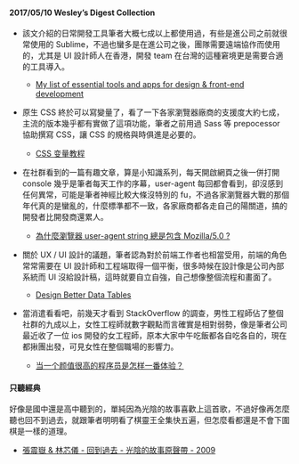 #### 2017/05/10 Wesley’s Digest Collection

- 該文介紹的日常開發工具筆者大概七成以上都使用過，有些是進公司之前就很常使用的 Sublime，不過也蠻多是在進公司之後，團隊需要遠端協作而使用的，尤其是 UI 設計師人在香港，開發 team 在台灣的這種窘境更是需要合適的工具導入。
  - [My list of essential tools and apps for design & front-end development](https://blog.prototypr.io/my-list-of-essential-tools-and-apps-for-design-front-end-development-9e5fd02b3d07)
  
- 原生 CSS 終於可以寫變量了，看了一下各家瀏覽器廠商的支援度大約七成，主流的版本幾乎都有實做了這項功能，筆者之前用過 Sass 等 prepocessor 協助撰寫 CSS，讓 CSS 的規格與時俱進是必要的。
  - [CSS 变量教程](http://www.ruanyifeng.com/blog/2017/05/css-variables.html)
  
- 在社群看到的一篇有趣文章，算是小知識系列，每天開啟網頁之後一併打開 console 幾乎是筆者每天工作的序幕，user-agent 每回都會看到，卻沒感到任何異常，可能是筆者神經比較大條沒特別的 fu，不過各家瀏覽器大戰的那個年代真的是蠻亂的，什麼標準都不一致，各家廠商都各走自己的陽關道，搞的開發者比開發商還累人。
  - [為什麼瀏覽器 user-agent string 總是包含 Mozilla/5.0 ?](https://yulun.me/2013/mozilla5-0-always-user-agent-string/)
  
- 關於 UX / UI 設計的議題，筆者認為對於前端工作者也相當受用，前端的角色常常需要在 UI 設計師和工程端取得一個平衡，很多時候在設計像是公司內部系統而 UI 沒給設計稿，這時就要自立自強，自己想像整個流程和畫面了。
  - [Design Better Data Tables](https://uxdesign.cc/design-better-data-tables-4ecc99d23356)


- 當消遣看看吧，前幾天才看到 StackOverflow 的調查，男性工程師佔了整個社群的九成以上，女性工程師就數字觀點而言確實是相對弱勢，像是筆者公司最近收了一位 ios 開發的女工程師，原本大家中午吃飯都各自吃各自的，現在都揪團出發，可見女性在整個職場的影響力。
  - [当一个颜值很高的程序员是怎样一番体验？](https://www.zhihu.com/question/37787176)



#### 只聽經典
好像是國中還是高中聽到的，單純因為光陰的故事喜歡上這首歌，不過好像再怎麼聽也回不到過去，就跟筆者明明看了棋靈王全集快五遍，但怎麼看都還是不會下圍棋是一樣的道理。
- [張震嶽 & 林芯儀 - 回到過去 - 光陰的故事原聲帶 - 2009](https://www.youtube.com/watch?v=kwX-nw1bhcU&index=20&list=PL9do701rCbQzwjmlebZffsYM4mVw44SrJ)
